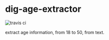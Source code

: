 # dig-age-extractor

![travis ci](https://travis-ci.org/usc-isi-i2/dig-age-extractor.svg?branch=master)

extract age information, from 18 to 50, from text.

